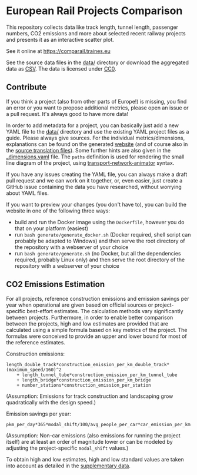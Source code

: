 # European Rail Projects Comparison

This repository collects data like track length, tunnel length, passenger numbers, CO2 emissions and more about selected recent railway projects and presents it as an interactive scatter plot.

See it online at https://comparail.traines.eu

See the source data files in the [data/](https://github.com/traines-source/rail-projects-comparison/tree/master/data/) directory or download the aggregated data as [CSV](https://comparail.traines.eu/dist/rail-projects-comparison.csv). The data is licensed under [CC0](https://creativecommons.org/publicdomain/zero/1.0/).

## Contribute

If you think a project (also from other parts of Europe!) is missing, you find an error or you want to propose additional metrics, please open an issue or a pull request. It's always good to have more data!

In order to add metadata for a project, you can basically just add a new YAML file to the [data/](https://github.com/traines-source/rail-projects-comparison/tree/master/data/) directory and use the existing YAML project files as a guide. Please always give sources. For the individual metrics/dimensions, explanations can be found on the generated [website](https://comparail.traines.eu/) (and of course also in the [source translation files](https://github.com/traines-source/rail-projects-comparison/blob/master/locale/en/LC_MESSAGES/messages.po)). Some further hints are also given in the [_dimensions.yaml](https://github.com/traines-source/rail-projects-comparison/tree/master/data/_dimensions.yaml) file. The `paths` definition is used for rendering the small line diagram of the project, using [transport-network-animator](https://github.com/traines-source/transport-network-animator) syntax.

If you have any issues creating the YAML file, you can always make a draft pull request and we can work on it together, or, even easier, just create a GitHub issue containing the data you have researched, without worrying about YAML files.

If you want to preview your changes (you don't have to), you can build the website in one of the following three ways:

* build and run the Docker image using the `Dockerfile`, however you do that on your platform (easiest)
* run `bash generate/generate_docker.sh` (Docker required, shell script can probably be adapted to Windows) and then serve the root directory of the repository with a webserver of your choice 
* run `bash generate/generate.sh` (no Docker, but all the dependencies required, probably Linux only) and then serve the root directory of the repository with a webserver of your choice

## CO2 Emissions Estimation

For all projects, reference construction emissions and emission savings per year when operational are given based on official sources or project-specific best-effort estimates. The calculation methods vary significantly between projects. Furthermore, in order to enable better comparison between the projects, high and low estimates are provided that are calculated using a simple formula based on key metrics of the project. The formulas were conceived to provide an upper and lower bound for most of the reference estimates.

Construction emissions:

```
length_double_track*construction_emission_per_km_double_track*(maximum_speed/160)^2
    + length_tunnel_tube*construction_emission_per_km_tunnel_tube
    + length_bridge*construction_emission_per_km_bridge
    + number_stations*construction_emission_per_station
```

(Assumption: Emissions for track construction and landscaping grow quadratically with the design speed.)

Emission savings per year:

```
pkm_per_day*365*modal_shift/100/avg_people_per_car*car_emission_per_km
```

(Assumption: Non-car emissions (also emissions for running the project itself) are at least an order of magnitude lower or can be modeled by adjusting the project-specific `modal_shift` values.)

To obtain high and low estimates, high and low standard values are taken into account as detailed in the [supplementary data](https://github.com/traines-source/rail-projects-comparison/tree/master/data/_supplements.yaml).

